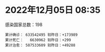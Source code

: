 
# 2022年12月05日 08:35
感染国家总数：198
```
累计确诊： 633542495 较昨日：+173989
累计死亡：   6630962 较昨日：+299
累计治愈： 587533609 较昨日：+49288
```
<div id="main" style="width:100%;height:800px;margin-bottom:10px;"></div>
<div id="second" style="width:100%;height:1000px;margin-bottom:10px;"></div>
<div id="third" style="width:100%;height:1000px;margin-bottom:10px;"></div>
<div id="last" style="width:100%;height:3000px;"></div>

<script>
import * as echarts from "echarts";
export default {
  mounted () {
    this.chart = echarts.init(document.getElementById("main"), "dark")
    this.secondChart = echarts.init(document.getElementById("second"), "dark")
    this.thirdChart = echarts.init(document.getElementById("third"), "dark")
    this.lastChart = echarts.init(document.getElementById("last"), "dark")
    var option = {
      tooltip: { trigger: "axis", axisPointer: { type: "shadow" } },
      legend: {},
      grid: { left: "3%", right: "4%", bottom: "3%", containLabel: true },
      xAxis: { type: "value" },
      yAxis: {
        type: "category", data: ["意大利","日本","韩国","巴西","德国","法国","印度","美国",]
      },
      series: [
        { name: "新增确诊", type: "bar", stack: "total", label: { show: true }, emphasis: { focus: "series" }, data: [0,89566,0,8693,0,40006,208,10544,] }, 
        { name: "累计确诊", type: "bar", stack: "total", label: { show: true }, emphasis: { focus: "series" }, data: [24488080,25220452,27308090,35408852,36557861,38067974,44674667,100806844,] }, 
        { name: "新增死亡", type: "bar", stack: "total", label: { show: true }, emphasis: { focus: "series" }, data: [0,151,0,18,0,0,1,20,] }, 
        { name: "累计死亡", type: "bar", stack: "total", label: { show: true }, emphasis: { focus: "series" }, data: [181733,50344,30729,690231,158198,159093,530628,1106660,] }, 
        { name: "累计治愈", type: "bar", stack: "total", label: { show: true }, emphasis: { focus: "series" }, data: [23799178,20754250,26326795,34262104,35869800,36974097,44138235,98265938,] },]
    }
    this.chart.setOption(option);
    var secondOption = {
      tooltip: { trigger: "axis", axisPointer: { type: "shadow" } },
      legend: {},
      grid: { left: "3%", right: "4%", bottom: "3%", containLabel: true },
      xAxis: { type: "value" },
      yAxis: {
        type: "category", data: ["墨西哥","伊朗","荷兰","阿根廷","澳大利亚","越南","西班牙","土耳其","俄罗斯","英国",]
      },
      series: [
        { name: "新增确诊", type: "bar", stack: "total", label: { show: true }, emphasis: { focus: "series" }, data: [0,56,0,12609,0,205,0,0,6598,0,] }, 
        { name: "累计确诊", type: "bar", stack: "total", label: { show: true }, emphasis: { focus: "series" }, data: [7132792,7559855,8656774,9739856,10751318,11517722,13614807,17005537,21617601,24251661,] }, 
        { name: "新增死亡", type: "bar", stack: "total", label: { show: true }, emphasis: { focus: "series" }, data: [0,3,0,9,0,0,0,0,55,0,] }, 
        { name: "累计死亡", type: "bar", stack: "total", label: { show: true }, emphasis: { focus: "series" }, data: [330525,144640,23579,130034,16244,43177,116108,101400,392231,213037,] }, 
        { name: "累计治愈", type: "bar", stack: "total", label: { show: true }, emphasis: { focus: "series" }, data: [6400759,7335301,8496202,9590207,10546102,10608922,13403322,16904137,21018980,24692,] },]
    }
    this.secondChart.setOption(secondOption);
    var thirdOption = {
      tooltip: { trigger: "axis", axisPointer: { type: "shadow" } },
      legend: {},
      grid: { left: "3%", right: "4%", bottom: "3%", containLabel: true },
      xAxis: { type: "value" },
      yAxis: {
        type: "category", data: ["以色列","智利","马来西亚","乌克兰","希腊","葡萄牙","奥地利","哥伦比亚","波兰","印度尼西亚",]
      },
      series: [
        { name: "新增确诊", type: "bar", stack: "total", label: { show: true }, emphasis: { focus: "series" }, data: [0,0,1502,0,0,0,0,0,104,2548,] }, 
        { name: "累计确诊", type: "bar", stack: "total", label: { show: true }, emphasis: { focus: "series" }, data: [4726006,4933525,5000332,5341284,5404690,5546290,5576695,6318021,6354402,6680203,] }, 
        { name: "新增死亡", type: "bar", stack: "total", label: { show: true }, emphasis: { focus: "series" }, data: [0,0,3,0,0,0,1,0,0,25,] }, 
        { name: "累计死亡", type: "bar", stack: "total", label: { show: true }, emphasis: { focus: "series" }, data: [11866,62543,36713,110586,34309,25517,21232,141911,118340,159978,] }, 
        { name: "累计治愈", type: "bar", stack: "total", label: { show: true }, emphasis: { focus: "series" }, data: [4700423,4858162,4941114,5215813,5332509,5500420,5508210,6142640,5335940,6469238,] },]
    }
    this.thirdChart.setOption(thirdOption);
    var lastOption = {
      tooltip: { trigger: "axis", axisPointer: { type: "shadow" } },
      legend: {},
      grid: { left: "3%", right: "4%", bottom: "3%", containLabel: true },
      xAxis: { type: "value" },
      yAxis: {
        type: "category", data: ["朝鲜","西撒哈拉","蒙特塞拉特岛","梵蒂冈","红宝石公主号","钻石公主号","圣文森特岛","列支敦士登公国","安圭拉","圣多美和普林西比","特克斯和凯科斯群岛","圣基茨和尼维斯","乍得","塞拉利昂","利比里亚","几内亚比绍","科摩罗","安提瓜和巴布达","尼日尔","厄立特里亚","也门","冈比亚","中非共和国","摩纳哥","吉布提","多米尼克","萨摩亚","赤道几内亚","塔吉克斯坦","南苏丹","尼加拉瓜","格林纳达","直布罗陀","布基纳法索","圣马力诺","东帝汶","刚果（布）","索马里","贝宁","圣卢西亚","马里","海地","莱索托","巴哈马","几内亚","多哥","坦桑尼亚","毛里求斯","阿鲁巴","巴布亚新几内亚","安道尔","加蓬","塞舌尔","布隆迪","叙利亚","不丹","佛得角","毛里塔尼亚","苏丹","马达加斯加","斐济","伯利兹","圭亚那","斯威士兰","新喀里多尼亚","法属波利尼西亚","苏里南","科特迪瓦","马拉维","塞内加尔","刚果（金）","法属圭亚那","巴巴多斯","安哥拉","马耳他","喀麦隆","卢旺达","柬埔寨","波多黎各","牙买加","乌干达","纳米比亚","加纳","特立尼达和多巴哥","马尔代夫","萨尔瓦多","阿富汗","吉尔吉斯斯坦","冰岛","老挝","马提尼克岛","莫桑比克","文莱","乌兹别克斯坦","津巴布韦","尼日利亚","阿尔及利亚","黑山","卢森堡","博茨瓦纳","阿尔巴尼亚","赞比亚","肯尼亚","北马其顿","阿曼","波黑","亚美尼亚","洪都拉斯","卡塔尔","埃塞俄比亚","利比亚","埃及","委内瑞拉","摩尔多瓦","爱沙尼亚","塞浦路斯","巴勒斯坦","缅甸","多米尼加","科威特","斯里兰卡","巴林","巴拉圭","阿塞拜疆","沙特阿拉伯","拉脱维亚","蒙古国","乌拉圭","白俄罗斯","尼泊尔","巴拿马","厄瓜多尔","阿联酋","古巴","玻利维亚","突尼斯","哥斯达黎加","危地马拉","黎巴嫩","克罗地亚","斯洛文尼亚","摩洛哥","立陶宛","保加利亚","哈萨克斯坦","芬兰","挪威","巴基斯坦","爱尔兰","约旦","格鲁吉亚","斯洛伐克","新西兰","孟加拉国","匈牙利","新加坡","塞尔维亚","伊拉克","瑞典","丹麦","罗马尼亚","菲律宾","南非","秘鲁","瑞士","加拿大","捷克","比利时","泰国",]
      },
      series: [
        { name: "新增确诊", type: "bar", stack: "total", label: { show: true }, emphasis: { focus: "series" }, data: [0,0,0,0,0,0,0,0,0,0,0,0,0,0,0,0,0,0,0,0,0,0,0,0,0,0,0,0,0,0,0,0,0,0,0,0,0,0,0,0,0,0,0,0,0,0,0,0,0,0,0,0,0,0,0,0,0,0,0,229,0,0,0,138,0,0,0,1,0,0,0,0,0,0,13,0,0,11,0,0,0,0,0,0,0,0,0,0,0,0,0,0,0,0,0,0,0,0,0,0,0,0,0,0,0,0,0,0,0,0,0,0,0,0,0,0,0,0,0,0,0,0,0,0,0,0,0,0,0,0,0,0,0,0,0,0,0,297,0,170,491,0,0,0,0,0,0,0,0,0,0,0,0,0,0,0,0,0,0,0,0,0,0,0,0,0,0,0,0,] }, 
        { name: "累计确诊", type: "bar", stack: "total", label: { show: true }, emphasis: { focus: "series" }, data: [1,10,11,29,620,712,2298,3026,3904,6278,6446,6552,7646,7759,8022,8848,8965,9106,9931,10189,11945,12586,15311,15540,15690,15760,15967,17183,17786,18350,18491,19613,20207,21631,22167,23354,25375,27286,27980,29550,32760,33862,34490,37491,38153,39332,40656,41175,43641,46247,47219,48973,50068,50639,57404,62503,63078,63421,63637,67488,68451,69048,71642,73908,76051,77137,81581,87888,88086,88873,94204,96389,104416,104676,115870,123993,132762,138142,151732,151931,169733,169946,171018,185377,185618,201785,206145,206530,207355,216810,224468,230624,241044,246833,257893,266283,271102,283799,297757,326633,333391,333746,341886,344710,399027,400572,445737,458921,480099,494726,507084,515645,547772,595073,609233,618248,620816,633296,650990,662747,671703,696622,777525,824452,825718,961627,993372,993875,994037,1000903,1002161,1011132,1044704,1111421,1112309,1147072,1148914,1160002,1220714,1254814,1263487,1269296,1277475,1287652,1397257,1405255,1469494,1575291,1680548,1746997,1805698,1856330,1945117,2036622,2166352,2171550,2425077,2463724,2632091,3148725,3296834,4039978,4042769,4278997,4317035,4408276,4561031,4639411,4707244,] }, 
        { name: "新增死亡", type: "bar", stack: "total", label: { show: true }, emphasis: { focus: "series" }, data: [0,0,0,0,0,0,0,0,0,0,0,0,0,0,0,0,0,0,0,0,0,0,0,0,0,0,0,0,0,0,0,0,0,0,0,0,0,0,0,0,0,0,0,0,0,0,0,0,0,0,0,0,0,0,0,0,0,0,0,1,0,0,0,0,0,0,0,0,0,0,0,0,0,0,0,0,0,0,0,0,0,0,0,0,0,0,0,0,0,0,0,0,0,0,0,0,0,0,0,0,0,0,0,0,0,0,0,0,0,0,0,0,0,0,0,0,0,0,0,0,0,0,0,0,0,0,0,0,0,0,0,0,0,0,0,0,0,2,0,9,1,0,0,0,0,0,0,0,0,0,0,0,0,0,0,0,0,0,0,0,0,0,0,0,0,0,0,0,0,] }, 
        { name: "累计死亡", type: "bar", stack: "total", label: { show: true }, emphasis: { focus: "series" }, data: [1,1,1,0,10,13,12,59,12,77,36,46,194,126,294,176,161,146,312,103,2159,372,113,63,189,74,29,183,125,138,225,237,110,387,119,138,386,1361,163,404,742,860,706,833,464,290,845,1035,236,668,157,306,171,38,3163,21,412,997,4990,1413,878,688,1285,1422,314,649,1393,830,2685,1968,1455,411,567,1924,809,1965,1467,3056,2609,3320,3630,4080,1461,4267,311,4230,7834,2991,219,758,1071,2226,225,1637,5606,3155,6881,2790,1133,2790,3593,4019,5684,9568,4260,16203,8710,11051,685,7572,6437,24613,5829,11918,2790,1237,5404,19488,4384,2570,16805,1536,19630,9983,9471,6086,2179,7537,7118,12019,8526,35940,2348,8530,22249,29268,9046,19956,10739,17348,6940,16285,9436,38049,13693,7448,4325,30632,8159,14122,16881,20740,3297,29434,48287,1705,17399,25364,21095,7541,67276,64701,102464,217441,14318,47781,41901,33061,33180,] }, 
        { name: "累计治愈", type: "bar", stack: "total", label: { show: true }, emphasis: { focus: "series" }, data: [0,9,2,29,0,699,2233,2948,3879,6201,6392,6482,4874,4393,7715,8642,8786,8954,8890,10086,9124,12189,14615,15311,15427,15673,1605,16879,17264,18115,4225,19358,16579,21143,21826,23102,24006,13182,27746,29095,31941,32897,25980,36366,37218,39035,183,39396,42438,43982,46731,48582,49606,50418,54232,61564,62491,62421,58016,65602,66524,68325,70232,72392,74603,33500,49626,87051,85009,86872,83610,11254,102435,102367,114487,118616,131112,135012,129614,99392,100431,165826,169541,180912,163687,179410,183865,196406,75685,7660,0,228310,222140,241486,251904,259640,182572,280783,288991,323747,328236,329690,335551,334335,384669,378424,434866,132498,477620,472485,500604,442182,540832,504142,524990,605050,614962,607821,644785,660095,654883,694162,698317,814211,813257,950319,987141,985312,985592,988763,985881,973448,1024595,1102791,1078340,983630,860711,1133249,1087587,1235467,1240763,1251735,1262086,1245162,1382292,1366842,1462835,1538689,1666619,1731007,1776548,1834203,1915871,1986051,2104358,2096242,2397339,2437149,2595088,3135724,3226466,3956847,3912506,3973520,4229730,4307407,4509978,4584254,4649509,] },]
    }
    this.lastChart.setOption(lastOption);

    window.onresize = () => {
      this.chart.resize()
      this.secondChart.resize()
      this.thirdChart.resize()
      this.lastChart.resize()
    }
  }
};
</script>

|国家|新增确诊|累计确诊|新增死亡|累计死亡|累计治愈|
|:--:|---:|---:|---:|---:|---:|
|美国|10544|100806844|20|1106660|98265938|
|印度|208|44674667|1|530628|44138235|
|法国|40006|38067974|0|159093|36974097|
|德国|0|36557861|0|158198|35869800|
|巴西|8693|35408852|18|690231|34262104|
|韩国|0|27308090|0|30729|26326795|
|日本|89566|25220452|151|50344|20754250|
|意大利|0|24488080|0|181733|23799178|
|英国|0|24251661|0|213037|24692|
|俄罗斯|6598|21617601|55|392231|21018980|
|土耳其|0|17005537|0|101400|16904137|
|西班牙|0|13614807|0|116108|13403322|
|越南|205|11517722|0|43177|10608922|
|澳大利亚|0|10751318|0|16244|10546102|
|阿根廷|12609|9739856|9|130034|9590207|
|荷兰|0|8656774|0|23579|8496202|
|伊朗|56|7559855|3|144640|7335301|
|墨西哥|0|7132792|0|330525|6400759|
|印度尼西亚|2548|6680203|25|159978|6469238|
|波兰|104|6354402|0|118340|5335940|
|哥伦比亚|0|6318021|0|141911|6142640|
|奥地利|0|5576695|1|21232|5508210|
|葡萄牙|0|5546290|0|25517|5500420|
|希腊|0|5404690|0|34309|5332509|
|乌克兰|0|5341284|0|110586|5215813|
|马来西亚|1502|5000332|3|36713|4941114|
|智利|0|4933525|0|62543|4858162|
|以色列|0|4726006|0|11866|4700423|
|泰国|0|4707244|0|33180|4649509|
|比利时|0|4639411|0|33061|4584254|
|捷克|0|4561031|0|41901|4509978|
|加拿大|0|4408276|0|47781|4307407|
|瑞士|0|4317035|0|14318|4229730|
|秘鲁|0|4278997|0|217441|3973520|
|南非|0|4042769|0|102464|3912506|
|菲律宾|0|4039978|0|64701|3956847|
|罗马尼亚|0|3296834|0|67276|3226466|
|丹麦|0|3148725|0|7541|3135724|
|瑞典|0|2632091|0|21095|2595088|
|伊拉克|0|2463724|0|25364|2437149|
|塞尔维亚|0|2425077|0|17399|2397339|
|新加坡|0|2171550|0|1705|2096242|
|匈牙利|0|2166352|0|48287|2104358|
|孟加拉国|0|2036622|0|29434|1986051|
|新西兰|0|1945117|0|3297|1915871|
|斯洛伐克|0|1856330|0|20740|1834203|
|格鲁吉亚|0|1805698|0|16881|1776548|
|约旦|0|1746997|0|14122|1731007|
|爱尔兰|0|1680548|0|8159|1666619|
|巴基斯坦|0|1575291|0|30632|1538689|
|挪威|0|1469494|0|4325|1462835|
|芬兰|0|1405255|0|7448|1366842|
|哈萨克斯坦|0|1397257|0|13693|1382292|
|保加利亚|0|1287652|0|38049|1245162|
|立陶宛|0|1277475|0|9436|1262086|
|摩洛哥|0|1269296|0|16285|1251735|
|斯洛文尼亚|491|1263487|1|6940|1240763|
|克罗地亚|170|1254814|9|17348|1235467|
|黎巴嫩|0|1220714|0|10739|1087587|
|危地马拉|297|1160002|2|19956|1133249|
|哥斯达黎加|0|1148914|0|9046|860711|
|突尼斯|0|1147072|0|29268|983630|
|玻利维亚|0|1112309|0|22249|1078340|
|古巴|0|1111421|0|8530|1102791|
|阿联酋|0|1044704|0|2348|1024595|
|厄瓜多尔|0|1011132|0|35940|973448|
|巴拿马|0|1002161|0|8526|985881|
|尼泊尔|0|1000903|0|12019|988763|
|白俄罗斯|0|994037|0|7118|985592|
|乌拉圭|0|993875|0|7537|985312|
|蒙古国|0|993372|0|2179|987141|
|拉脱维亚|0|961627|0|6086|950319|
|沙特阿拉伯|0|825718|0|9471|813257|
|阿塞拜疆|0|824452|0|9983|814211|
|巴拉圭|0|777525|0|19630|698317|
|巴林|0|696622|0|1536|694162|
|斯里兰卡|0|671703|0|16805|654883|
|科威特|0|662747|0|2570|660095|
|多米尼加|0|650990|0|4384|644785|
|缅甸|0|633296|0|19488|607821|
|巴勒斯坦|0|620816|0|5404|614962|
|塞浦路斯|0|618248|0|1237|605050|
|爱沙尼亚|0|609233|0|2790|524990|
|摩尔多瓦|0|595073|0|11918|504142|
|委内瑞拉|0|547772|0|5829|540832|
|埃及|0|515645|0|24613|442182|
|利比亚|0|507084|0|6437|500604|
|埃塞俄比亚|0|494726|0|7572|472485|
|卡塔尔|0|480099|0|685|477620|
|洪都拉斯|0|458921|0|11051|132498|
|亚美尼亚|0|445737|0|8710|434866|
|波黑|0|400572|0|16203|378424|
|阿曼|0|399027|0|4260|384669|
|北马其顿|0|344710|0|9568|334335|
|肯尼亚|0|341886|0|5684|335551|
|赞比亚|0|333746|0|4019|329690|
|阿尔巴尼亚|0|333391|0|3593|328236|
|博茨瓦纳|0|326633|0|2790|323747|
|卢森堡|0|297757|0|1133|288991|
|黑山|0|283799|0|2790|280783|
|阿尔及利亚|0|271102|0|6881|182572|
|尼日利亚|0|266283|0|3155|259640|
|津巴布韦|0|257893|0|5606|251904|
|乌兹别克斯坦|0|246833|0|1637|241486|
|文莱|0|241044|0|225|222140|
|莫桑比克|0|230624|0|2226|228310|
|马提尼克岛|0|224468|0|1071|0|
|老挝|0|216810|0|758|7660|
|冰岛|0|207355|0|219|75685|
|吉尔吉斯斯坦|0|206530|0|2991|196406|
|阿富汗|0|206145|0|7834|183865|
|萨尔瓦多|0|201785|0|4230|179410|
|马尔代夫|0|185618|0|311|163687|
|特立尼达和多巴哥|0|185377|0|4267|180912|
|加纳|0|171018|0|1461|169541|
|纳米比亚|0|169946|0|4080|165826|
|乌干达|0|169733|0|3630|100431|
|牙买加|0|151931|0|3320|99392|
|波多黎各|0|151732|0|2609|129614|
|柬埔寨|11|138142|0|3056|135012|
|卢旺达|0|132762|0|1467|131112|
|喀麦隆|0|123993|0|1965|118616|
|马耳他|13|115870|0|809|114487|
|安哥拉|0|104676|0|1924|102367|
|巴巴多斯|0|104416|0|567|102435|
|法属圭亚那|0|96389|0|411|11254|
|刚果（金）|0|94204|0|1455|83610|
|塞内加尔|0|88873|0|1968|86872|
|马拉维|0|88086|0|2685|85009|
|科特迪瓦|1|87888|0|830|87051|
|苏里南|0|81581|0|1393|49626|
|法属波利尼西亚|0|77137|0|649|33500|
|新喀里多尼亚|0|76051|0|314|74603|
|斯威士兰|138|73908|0|1422|72392|
|圭亚那|0|71642|0|1285|70232|
|伯利兹|0|69048|0|688|68325|
|斐济|0|68451|0|878|66524|
|马达加斯加|229|67488|1|1413|65602|
|苏丹|0|63637|0|4990|58016|
|毛里塔尼亚|0|63421|0|997|62421|
|佛得角|0|63078|0|412|62491|
|不丹|0|62503|0|21|61564|
|叙利亚|0|57404|0|3163|54232|
|布隆迪|0|50639|0|38|50418|
|塞舌尔|0|50068|0|171|49606|
|加蓬|0|48973|0|306|48582|
|安道尔|0|47219|0|157|46731|
|巴布亚新几内亚|0|46247|0|668|43982|
|阿鲁巴|0|43641|0|236|42438|
|毛里求斯|0|41175|0|1035|39396|
|坦桑尼亚|0|40656|0|845|183|
|多哥|0|39332|0|290|39035|
|几内亚|0|38153|0|464|37218|
|巴哈马|0|37491|0|833|36366|
|莱索托|0|34490|0|706|25980|
|海地|0|33862|0|860|32897|
|马里|0|32760|0|742|31941|
|圣卢西亚|0|29550|0|404|29095|
|贝宁|0|27980|0|163|27746|
|索马里|0|27286|0|1361|13182|
|刚果（布）|0|25375|0|386|24006|
|东帝汶|0|23354|0|138|23102|
|圣马力诺|0|22167|0|119|21826|
|布基纳法索|0|21631|0|387|21143|
|直布罗陀|0|20207|0|110|16579|
|格林纳达|0|19613|0|237|19358|
|尼加拉瓜|0|18491|0|225|4225|
|南苏丹|0|18350|0|138|18115|
|塔吉克斯坦|0|17786|0|125|17264|
|赤道几内亚|0|17183|0|183|16879|
|萨摩亚|0|15967|0|29|1605|
|多米尼克|0|15760|0|74|15673|
|吉布提|0|15690|0|189|15427|
|摩纳哥|0|15540|0|63|15311|
|中非共和国|0|15311|0|113|14615|
|冈比亚|0|12586|0|372|12189|
|也门|0|11945|0|2159|9124|
|厄立特里亚|0|10189|0|103|10086|
|尼日尔|0|9931|0|312|8890|
|安提瓜和巴布达|0|9106|0|146|8954|
|科摩罗|0|8965|0|161|8786|
|几内亚比绍|0|8848|0|176|8642|
|利比里亚|0|8022|0|294|7715|
|塞拉利昂|0|7759|0|126|4393|
|乍得|0|7646|0|194|4874|
|圣基茨和尼维斯|0|6552|0|46|6482|
|特克斯和凯科斯群岛|0|6446|0|36|6392|
|圣多美和普林西比|0|6278|0|77|6201|
|安圭拉|0|3904|0|12|3879|
|列支敦士登公国|0|3026|0|59|2948|
|圣文森特岛|0|2298|0|12|2233|
|钻石公主号|0|712|0|13|699|
|红宝石公主号|0|620|0|10|0|
|梵蒂冈|0|29|0|0|29|
|蒙特塞拉特岛|0|11|0|1|2|
|西撒哈拉|0|10|0|1|9|
|朝鲜|0|1|0|1|0|

